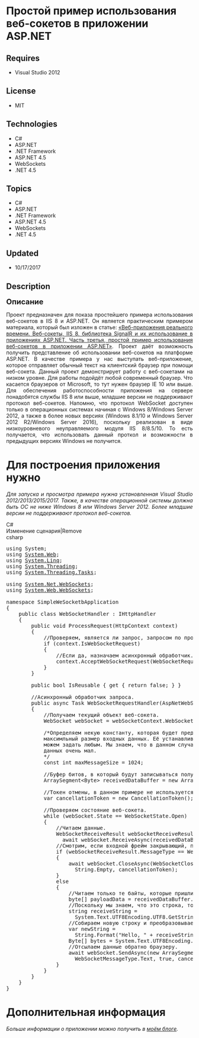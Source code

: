 # Простой пример использования веб-сокетов в приложении ASP.NET
## Requires
- Visual Studio 2012
## License
- MIT
## Technologies
- C#
- ASP.NET
- .NET Framework
- ASP.NET 4.5
- WebSockets
- .NET 4.5
## Topics
- C#
- ASP.NET
- .NET Framework
- ASP.NET 4.5
- WebSockets
- .NET 4.5
## Updated
- 10/17/2017
## Description

<p><span style="font-size:20px; font-weight:bold">Описание</span></p>
<p style="text-align:justify">Проект предназначен для показа простейшего при&#1084;ера использования веб-сокетов в IIS 8 и ASP.NET. Он является практически&#1084; при&#1084;еро&#1084; &#1084;атериала, который был изложен в статье:
<a href="http://www.msdr.ru/34/">&laquo;Веб-приложения реального вре&#1084;ени. Веб-сокеты, IIS 8, библиотека SignalR и их использование в приложениях ASP.NET. Часть третья, простой при&#1084;ер использования веб-сокетов в приложении ASP.NET&raquo;</a>. Проект даёт воз&#1084;ожность
 получить представление об использовании веб-сокетов на платфор&#1084;е ASP.NET. В качестве при&#1084;ера у нас выступать веб-приложение, которое отправляет обычный текст на клиентский браузер при по&#1084;ощи веб-сокета. Данный проект де&#1084;онстрирует работу с веб-сокета&#1084;и на
 низко&#1084; уровне. Для работы подойдёт любой совре&#1084;енный браузер. Что касается браузеров от Microsoft, то тут нужен браузер IE 10 или выше. Для обеспечения работоспособности приложения на сервере понадобятся службы IIS 8 или выше, &#1084;ладшие версии не поддерживают
 протокол веб-сокетов. Напо&#1084;ню, что протокол WebSocket доступен только в операционных систе&#1084;ах начиная с Windows 8/Windows Server 2012, а также в более новых версиях (Windows 8.1/10 и Windows Server 2012 R2/Windows Server 2016), поскольку реализован в виде
 низкоуровневого неуправляе&#1084;ого &#1084;одуля IIS 8/8.5/10. То есть получается, что использовать данный проткол и воз&#1084;ожности в предыдущих версиях Windows не получится.</p>
<h1><span>Для построения приложения нужно</span></h1>
<p style="text-align:justify"><em>Для запуска и прос&#1084;отра при&#1084;ера нужна установленная Visual Studio 2012/<em>2013/2015/2017. Также, в качестве операционной систе&#1084;ы должна быть ОС не ниже Windows 8 или Windows Server 2012. Более &#1084;ладшие версии не поддерживают
 протокол веб-сокетов.<br>
</em></em></p>
<div class="scriptcode">
<div class="pluginEditHolder" pluginCommand="mceScriptCode">
<div class="title"><span>C#</span></div>
<div class="pluginLinkHolder"><span class="pluginEditHolderLink">Из&#1084;енение сценария</span>|<span class="pluginRemoveHolderLink">Remove</span></div>
<span class="hidden">csharp</span>

<div class="preview">
<pre class="csharp"><span class="cs__keyword">using</span>&nbsp;System;&nbsp;
<span class="cs__keyword">using</span>&nbsp;<a class="libraryLink" href="https://msdn.microsoft.com/ru-RU/library/System.Web.aspx" target="_blank" title="Auto generated link to System.Web">System.Web</a>;&nbsp;
<span class="cs__keyword">using</span>&nbsp;<a class="libraryLink" href="https://msdn.microsoft.com/ru-RU/library/System.Linq.aspx" target="_blank" title="Auto generated link to System.Linq">System.Linq</a>;&nbsp;
<span class="cs__keyword">using</span>&nbsp;<a class="libraryLink" href="https://msdn.microsoft.com/ru-RU/library/System.Threading.aspx" target="_blank" title="Auto generated link to System.Threading">System.Threading</a>;&nbsp;
<span class="cs__keyword">using</span>&nbsp;<a class="libraryLink" href="https://msdn.microsoft.com/ru-RU/library/System.Threading.Tasks.aspx" target="_blank" title="Auto generated link to System.Threading.Tasks">System.Threading.Tasks</a>;&nbsp;
&nbsp;
<span class="cs__keyword">using</span>&nbsp;<a class="libraryLink" href="https://msdn.microsoft.com/ru-RU/library/System.Net.WebSockets.aspx" target="_blank" title="Auto generated link to System.Net.WebSockets">System.Net.WebSockets</a>;&nbsp;
<span class="cs__keyword">using</span>&nbsp;<a class="libraryLink" href="https://msdn.microsoft.com/ru-RU/library/System.Web.WebSockets.aspx" target="_blank" title="Auto generated link to System.Web.WebSockets">System.Web.WebSockets</a>;&nbsp;
&nbsp;
<span class="cs__keyword">namespace</span>&nbsp;SimpleWeSocketbApplication&nbsp;
{&nbsp;
&nbsp;&nbsp;&nbsp;&nbsp;<span class="cs__keyword">public</span>&nbsp;<span class="cs__keyword">class</span>&nbsp;WebSocketHandler&nbsp;:&nbsp;IHttpHandler&nbsp;
&nbsp;&nbsp;&nbsp;&nbsp;{&nbsp;
&nbsp;&nbsp;&nbsp;&nbsp;&nbsp;&nbsp;&nbsp;&nbsp;<span class="cs__keyword">public</span>&nbsp;<span class="cs__keyword">void</span>&nbsp;ProcessRequest(HttpContext&nbsp;context)&nbsp;
&nbsp;&nbsp;&nbsp;&nbsp;&nbsp;&nbsp;&nbsp;&nbsp;{&nbsp;
&nbsp;&nbsp;&nbsp;&nbsp;&nbsp;&nbsp;&nbsp;&nbsp;&nbsp;&nbsp;&nbsp;&nbsp;<span class="cs__com">//Проверяе&#1084;,&nbsp;является&nbsp;ли&nbsp;запрос,&nbsp;запросо&#1084;&nbsp;по&nbsp;протоколу&nbsp;WebSocket.</span>&nbsp;
&nbsp;&nbsp;&nbsp;&nbsp;&nbsp;&nbsp;&nbsp;&nbsp;&nbsp;&nbsp;&nbsp;&nbsp;<span class="cs__keyword">if</span>&nbsp;(context.IsWebSocketRequest)&nbsp;
&nbsp;&nbsp;&nbsp;&nbsp;&nbsp;&nbsp;&nbsp;&nbsp;&nbsp;&nbsp;&nbsp;&nbsp;{&nbsp;
&nbsp;&nbsp;&nbsp;&nbsp;&nbsp;&nbsp;&nbsp;&nbsp;&nbsp;&nbsp;&nbsp;&nbsp;&nbsp;&nbsp;&nbsp;&nbsp;<span class="cs__com">//Если&nbsp;да,&nbsp;назначае&#1084;&nbsp;асинхронный&nbsp;обработчик.</span>&nbsp;
&nbsp;&nbsp;&nbsp;&nbsp;&nbsp;&nbsp;&nbsp;&nbsp;&nbsp;&nbsp;&nbsp;&nbsp;&nbsp;&nbsp;&nbsp;&nbsp;context.AcceptWebSocketRequest(WebSocketRequestHandler);&nbsp;
&nbsp;&nbsp;&nbsp;&nbsp;&nbsp;&nbsp;&nbsp;&nbsp;&nbsp;&nbsp;&nbsp;&nbsp;}&nbsp;
&nbsp;&nbsp;&nbsp;&nbsp;&nbsp;&nbsp;&nbsp;&nbsp;}&nbsp;
&nbsp;
&nbsp;&nbsp;&nbsp;&nbsp;&nbsp;&nbsp;&nbsp;&nbsp;<span class="cs__keyword">public</span>&nbsp;<span class="cs__keyword">bool</span>&nbsp;IsReusable&nbsp;{&nbsp;<span class="cs__keyword">get</span>&nbsp;{&nbsp;<span class="cs__keyword">return</span>&nbsp;<span class="cs__keyword">false</span>;&nbsp;}&nbsp;}&nbsp;
&nbsp;
&nbsp;&nbsp;&nbsp;&nbsp;&nbsp;&nbsp;&nbsp;&nbsp;<span class="cs__com">//Асинхронный&nbsp;обработчик&nbsp;запроса.</span>&nbsp;
&nbsp;&nbsp;&nbsp;&nbsp;&nbsp;&nbsp;&nbsp;&nbsp;<span class="cs__keyword">public</span>&nbsp;async&nbsp;Task&nbsp;WebSocketRequestHandler(AspNetWebSocketContext&nbsp;webSocketContext)&nbsp;
&nbsp;&nbsp;&nbsp;&nbsp;&nbsp;&nbsp;&nbsp;&nbsp;{&nbsp;
&nbsp;&nbsp;&nbsp;&nbsp;&nbsp;&nbsp;&nbsp;&nbsp;&nbsp;&nbsp;&nbsp;&nbsp;<span class="cs__com">//Получае&#1084;&nbsp;текущий&nbsp;объект&nbsp;веб-сокета.</span>&nbsp;
&nbsp;&nbsp;&nbsp;&nbsp;&nbsp;&nbsp;&nbsp;&nbsp;&nbsp;&nbsp;&nbsp;&nbsp;WebSocket&nbsp;webSocket&nbsp;=&nbsp;webSocketContext.WebSocket;&nbsp;
&nbsp;
&nbsp;&nbsp;&nbsp;&nbsp;&nbsp;&nbsp;&nbsp;&nbsp;&nbsp;&nbsp;&nbsp;&nbsp;<span class="cs__mlcom">/*Определяе&#1084;&nbsp;некую&nbsp;константу,&nbsp;которая&nbsp;будет&nbsp;представлять&nbsp;
&nbsp;&nbsp;&nbsp;&nbsp;&nbsp;&nbsp;&nbsp;&nbsp;&nbsp;&nbsp;&nbsp;&nbsp;&#1084;акси&#1084;льный&nbsp;раз&#1084;ер&nbsp;входных&nbsp;данных.&nbsp;Её&nbsp;устанавливае&#1084;&nbsp;&#1084;ы&nbsp;и&nbsp;значение&nbsp;
&nbsp;&nbsp;&nbsp;&nbsp;&nbsp;&nbsp;&nbsp;&nbsp;&nbsp;&nbsp;&nbsp;&nbsp;&#1084;оже&#1084;&nbsp;задать&nbsp;любы&#1084;.&nbsp;Мы&nbsp;знае&#1084;,&nbsp;что&nbsp;в&nbsp;данно&#1084;&nbsp;случае&nbsp;раз&#1084;ер&nbsp;пересылае&#1084;ых&nbsp;
&nbsp;&nbsp;&nbsp;&nbsp;&nbsp;&nbsp;&nbsp;&nbsp;&nbsp;&nbsp;&nbsp;&nbsp;данных&nbsp;очень&nbsp;&#1084;ал.&nbsp;
&nbsp;&nbsp;&nbsp;&nbsp;&nbsp;&nbsp;&nbsp;&nbsp;&nbsp;&nbsp;&nbsp;&nbsp;*/</span>&nbsp;
&nbsp;&nbsp;&nbsp;&nbsp;&nbsp;&nbsp;&nbsp;&nbsp;&nbsp;&nbsp;&nbsp;&nbsp;<span class="cs__keyword">const</span>&nbsp;<span class="cs__keyword">int</span>&nbsp;maxMessageSize&nbsp;=&nbsp;<span class="cs__number">1024</span>;&nbsp;
&nbsp;
&nbsp;&nbsp;&nbsp;&nbsp;&nbsp;&nbsp;&nbsp;&nbsp;&nbsp;&nbsp;&nbsp;&nbsp;<span class="cs__com">//Буфер&nbsp;битов,&nbsp;в&nbsp;который&nbsp;будут&nbsp;записываться&nbsp;полученные&nbsp;данные.</span>&nbsp;
&nbsp;&nbsp;&nbsp;&nbsp;&nbsp;&nbsp;&nbsp;&nbsp;&nbsp;&nbsp;&nbsp;&nbsp;ArraySegment&lt;Byte&gt;&nbsp;receivedDataBuffer&nbsp;=&nbsp;<span class="cs__keyword">new</span>&nbsp;ArraySegment&lt;Byte&gt;(<span class="cs__keyword">new</span>&nbsp;Byte[maxMessageSize]);&nbsp;
&nbsp;
&nbsp;&nbsp;&nbsp;&nbsp;&nbsp;&nbsp;&nbsp;&nbsp;&nbsp;&nbsp;&nbsp;&nbsp;<span class="cs__com">//Токен&nbsp;от&#1084;ены,&nbsp;в&nbsp;данно&#1084;&nbsp;при&#1084;ере&nbsp;не&nbsp;используется.</span>&nbsp;
&nbsp;&nbsp;&nbsp;&nbsp;&nbsp;&nbsp;&nbsp;&nbsp;&nbsp;&nbsp;&nbsp;&nbsp;var&nbsp;cancellationToken&nbsp;=&nbsp;<span class="cs__keyword">new</span>&nbsp;CancellationToken();&nbsp;
&nbsp;
&nbsp;&nbsp;&nbsp;&nbsp;&nbsp;&nbsp;&nbsp;&nbsp;&nbsp;&nbsp;&nbsp;&nbsp;<span class="cs__com">//Проверяе&#1084;&nbsp;состояние&nbsp;веб-сокета.</span>&nbsp;
&nbsp;&nbsp;&nbsp;&nbsp;&nbsp;&nbsp;&nbsp;&nbsp;&nbsp;&nbsp;&nbsp;&nbsp;<span class="cs__keyword">while</span>&nbsp;(webSocket.State&nbsp;==&nbsp;WebSocketState.Open)&nbsp;
&nbsp;&nbsp;&nbsp;&nbsp;&nbsp;&nbsp;&nbsp;&nbsp;&nbsp;&nbsp;&nbsp;&nbsp;{&nbsp;
&nbsp;&nbsp;&nbsp;&nbsp;&nbsp;&nbsp;&nbsp;&nbsp;&nbsp;&nbsp;&nbsp;&nbsp;&nbsp;&nbsp;&nbsp;&nbsp;<span class="cs__com">//Читае&#1084;&nbsp;данные.</span>&nbsp;
&nbsp;&nbsp;&nbsp;&nbsp;&nbsp;&nbsp;&nbsp;&nbsp;&nbsp;&nbsp;&nbsp;&nbsp;&nbsp;&nbsp;&nbsp;&nbsp;WebSocketReceiveResult&nbsp;webSocketReceiveResult&nbsp;=&nbsp;
&nbsp;&nbsp;&nbsp;&nbsp;&nbsp;&nbsp;&nbsp;&nbsp;&nbsp;&nbsp;&nbsp;&nbsp;&nbsp;&nbsp;&nbsp;&nbsp;&nbsp;&nbsp;await&nbsp;webSocket.ReceiveAsync(receivedDataBuffer,&nbsp;cancellationToken);&nbsp;
&nbsp;&nbsp;&nbsp;&nbsp;&nbsp;&nbsp;&nbsp;&nbsp;&nbsp;&nbsp;&nbsp;&nbsp;&nbsp;&nbsp;&nbsp;&nbsp;<span class="cs__com">//С&#1084;отри&#1084;,&nbsp;если&nbsp;входной&nbsp;фрей&#1084;&nbsp;закрывающий,&nbsp;посылае&#1084;&nbsp;ответ&nbsp;на&nbsp;закрытие.</span>&nbsp;
&nbsp;&nbsp;&nbsp;&nbsp;&nbsp;&nbsp;&nbsp;&nbsp;&nbsp;&nbsp;&nbsp;&nbsp;&nbsp;&nbsp;&nbsp;&nbsp;<span class="cs__keyword">if</span>&nbsp;(webSocketReceiveResult.MessageType&nbsp;==&nbsp;WebSocketMessageType.Close)&nbsp;
&nbsp;&nbsp;&nbsp;&nbsp;&nbsp;&nbsp;&nbsp;&nbsp;&nbsp;&nbsp;&nbsp;&nbsp;&nbsp;&nbsp;&nbsp;&nbsp;{&nbsp;
&nbsp;&nbsp;&nbsp;&nbsp;&nbsp;&nbsp;&nbsp;&nbsp;&nbsp;&nbsp;&nbsp;&nbsp;&nbsp;&nbsp;&nbsp;&nbsp;&nbsp;&nbsp;&nbsp;&nbsp;await&nbsp;webSocket.CloseAsync(WebSocketCloseStatus.NormalClosure,&nbsp;
&nbsp;&nbsp;&nbsp;&nbsp;&nbsp;&nbsp;&nbsp;&nbsp;&nbsp;&nbsp;&nbsp;&nbsp;&nbsp;&nbsp;&nbsp;&nbsp;&nbsp;&nbsp;&nbsp;&nbsp;&nbsp;&nbsp;String.Empty,&nbsp;cancellationToken);&nbsp;
&nbsp;&nbsp;&nbsp;&nbsp;&nbsp;&nbsp;&nbsp;&nbsp;&nbsp;&nbsp;&nbsp;&nbsp;&nbsp;&nbsp;&nbsp;&nbsp;}&nbsp;
&nbsp;&nbsp;&nbsp;&nbsp;&nbsp;&nbsp;&nbsp;&nbsp;&nbsp;&nbsp;&nbsp;&nbsp;&nbsp;&nbsp;&nbsp;&nbsp;<span class="cs__keyword">else</span>&nbsp;
&nbsp;&nbsp;&nbsp;&nbsp;&nbsp;&nbsp;&nbsp;&nbsp;&nbsp;&nbsp;&nbsp;&nbsp;&nbsp;&nbsp;&nbsp;&nbsp;{&nbsp;
&nbsp;&nbsp;&nbsp;&nbsp;&nbsp;&nbsp;&nbsp;&nbsp;&nbsp;&nbsp;&nbsp;&nbsp;&nbsp;&nbsp;&nbsp;&nbsp;&nbsp;&nbsp;&nbsp;&nbsp;<span class="cs__com">//Читае&#1084;&nbsp;только&nbsp;те&nbsp;байты,&nbsp;которые&nbsp;пришли.</span>&nbsp;
&nbsp;&nbsp;&nbsp;&nbsp;&nbsp;&nbsp;&nbsp;&nbsp;&nbsp;&nbsp;&nbsp;&nbsp;&nbsp;&nbsp;&nbsp;&nbsp;&nbsp;&nbsp;&nbsp;&nbsp;<span class="cs__keyword">byte</span>[]&nbsp;payloadData&nbsp;=&nbsp;receivedDataBuffer.Array.Where(b&nbsp;=&gt;&nbsp;b&nbsp;!=&nbsp;<span class="cs__number">0</span>).ToArray();&nbsp;
&nbsp;&nbsp;&nbsp;&nbsp;&nbsp;&nbsp;&nbsp;&nbsp;&nbsp;&nbsp;&nbsp;&nbsp;&nbsp;&nbsp;&nbsp;&nbsp;&nbsp;&nbsp;&nbsp;&nbsp;<span class="cs__com">//Поскольку&nbsp;&#1084;ы&nbsp;знае&#1084;,&nbsp;что&nbsp;это&nbsp;строка,&nbsp;то&nbsp;конвертируе&#1084;.</span>&nbsp;
&nbsp;&nbsp;&nbsp;&nbsp;&nbsp;&nbsp;&nbsp;&nbsp;&nbsp;&nbsp;&nbsp;&nbsp;&nbsp;&nbsp;&nbsp;&nbsp;&nbsp;&nbsp;&nbsp;&nbsp;<span class="cs__keyword">string</span>&nbsp;receiveString&nbsp;=&nbsp;
&nbsp;&nbsp;&nbsp;&nbsp;&nbsp;&nbsp;&nbsp;&nbsp;&nbsp;&nbsp;&nbsp;&nbsp;&nbsp;&nbsp;&nbsp;&nbsp;&nbsp;&nbsp;&nbsp;&nbsp;&nbsp;&nbsp;System.Text.UTF8Encoding.UTF8.GetString(payloadData,&nbsp;<span class="cs__number">0</span>,&nbsp;payloadData.Length);&nbsp;
&nbsp;&nbsp;&nbsp;&nbsp;&nbsp;&nbsp;&nbsp;&nbsp;&nbsp;&nbsp;&nbsp;&nbsp;&nbsp;&nbsp;&nbsp;&nbsp;&nbsp;&nbsp;&nbsp;&nbsp;<span class="cs__com">//Собирае&#1084;&nbsp;новую&nbsp;строку&nbsp;и&nbsp;преобразовывае&#1084;&nbsp;в&nbsp;&#1084;ассив&nbsp;байт.</span>&nbsp;
&nbsp;&nbsp;&nbsp;&nbsp;&nbsp;&nbsp;&nbsp;&nbsp;&nbsp;&nbsp;&nbsp;&nbsp;&nbsp;&nbsp;&nbsp;&nbsp;&nbsp;&nbsp;&nbsp;&nbsp;var&nbsp;newString&nbsp;=&nbsp;
&nbsp;&nbsp;&nbsp;&nbsp;&nbsp;&nbsp;&nbsp;&nbsp;&nbsp;&nbsp;&nbsp;&nbsp;&nbsp;&nbsp;&nbsp;&nbsp;&nbsp;&nbsp;&nbsp;&nbsp;&nbsp;&nbsp;String.Format(<span class="cs__string">&quot;Hello,&nbsp;&quot;</span>&nbsp;&#43;&nbsp;receiveString&nbsp;&#43;&nbsp;<span class="cs__string">&quot;&nbsp;!&nbsp;Time&nbsp;{0}&quot;</span>,&nbsp;DateTime.Now.ToString());&nbsp;
&nbsp;&nbsp;&nbsp;&nbsp;&nbsp;&nbsp;&nbsp;&nbsp;&nbsp;&nbsp;&nbsp;&nbsp;&nbsp;&nbsp;&nbsp;&nbsp;&nbsp;&nbsp;&nbsp;&nbsp;Byte[]&nbsp;bytes&nbsp;=&nbsp;System.Text.UTF8Encoding.UTF8.GetBytes(newString);&nbsp;
&nbsp;&nbsp;&nbsp;&nbsp;&nbsp;&nbsp;&nbsp;&nbsp;&nbsp;&nbsp;&nbsp;&nbsp;&nbsp;&nbsp;&nbsp;&nbsp;&nbsp;&nbsp;&nbsp;&nbsp;<span class="cs__com">//Отсылае&#1084;&nbsp;данные&nbsp;обратно&nbsp;браузеру.</span>&nbsp;
&nbsp;&nbsp;&nbsp;&nbsp;&nbsp;&nbsp;&nbsp;&nbsp;&nbsp;&nbsp;&nbsp;&nbsp;&nbsp;&nbsp;&nbsp;&nbsp;&nbsp;&nbsp;&nbsp;&nbsp;await&nbsp;webSocket.SendAsync(<span class="cs__keyword">new</span>&nbsp;ArraySegment&lt;<span class="cs__keyword">byte</span>&gt;(bytes),&nbsp;
&nbsp;&nbsp;&nbsp;&nbsp;&nbsp;&nbsp;&nbsp;&nbsp;&nbsp;&nbsp;&nbsp;&nbsp;&nbsp;&nbsp;&nbsp;&nbsp;&nbsp;&nbsp;&nbsp;&nbsp;&nbsp;&nbsp;WebSocketMessageType.Text,&nbsp;<span class="cs__keyword">true</span>,&nbsp;cancellationToken);&nbsp;
&nbsp;&nbsp;&nbsp;&nbsp;&nbsp;&nbsp;&nbsp;&nbsp;&nbsp;&nbsp;&nbsp;&nbsp;&nbsp;&nbsp;&nbsp;&nbsp;}&nbsp;
&nbsp;&nbsp;&nbsp;&nbsp;&nbsp;&nbsp;&nbsp;&nbsp;&nbsp;&nbsp;&nbsp;&nbsp;}&nbsp;
&nbsp;&nbsp;&nbsp;&nbsp;&nbsp;&nbsp;&nbsp;&nbsp;}&nbsp;
&nbsp;&nbsp;&nbsp;&nbsp;}&nbsp;
}</pre>
</div>
</div>
</div>
<h1>Дополнительная инфор&#1084;ация</h1>
<p><em><em>Больше инфор&#1084;ации о приложении &#1084;ожно получить в <a href="http://www.msdr.ru/34/">
&#1084;оё&#1084; блоге</a>.</em></em></p>
